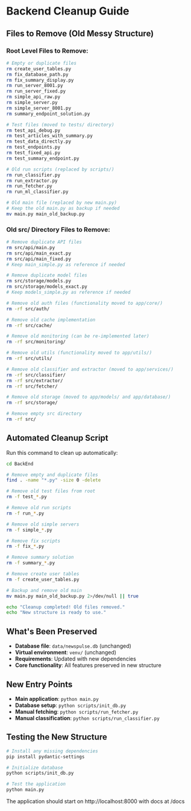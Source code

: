 # Backend Cleanup Guide

## Files to Remove (Old Messy Structure)

### Root Level Files to Remove:
```bash
# Empty or duplicate files
rm create_user_tables.py
rm fix_database_path.py
rm fix_summary_display.py
rm run_server_8001.py
rm run_server_fixed.py
rm simple_api_raw.py
rm simple_server.py
rm simple_server_8001.py
rm summary_endpoint_solution.py

# Test files (moved to tests/ directory)
rm test_api_debug.py
rm test_articles_with_summary.py
rm test_data_directly.py
rm test_endpoints.py
rm test_fixed_api.py
rm test_summary_endpoint.py

# Old run scripts (replaced by scripts/)
rm run_classifier.py
rm run_extractor.py
rm run_fetcher.py
rm run_ml_classifier.py

# Old main file (replaced by new main.py)
# Keep the old main.py as backup if needed
mv main.py main_old_backup.py
```

### Old src/ Directory Files to Remove:
```bash
# Remove duplicate API files
rm src/api/main.py
rm src/api/main_exact.py
rm src/api/main_fixed.py
# Keep main_simple.py as reference if needed

# Remove duplicate model files
rm src/storage/models.py
rm src/storage/models_exact.py
# Keep models_simple.py as reference if needed

# Remove old auth files (functionality moved to app/core/)
rm -rf src/auth/

# Remove old cache implementation
rm -rf src/cache/

# Remove old monitoring (can be re-implemented later)
rm -rf src/monitoring/

# Remove old utils (functionality moved to app/utils/)
rm -rf src/utils/

# Remove old classifier and extractor (moved to app/services/)
rm -rf src/classifier/
rm -rf src/extractor/
rm -rf src/fetcher/

# Remove old storage (moved to app/models/ and app/database/)
rm -rf src/storage/

# Remove empty src directory
rm -rf src/
```

## Automated Cleanup Script

Run this command to clean up automatically:

```bash
cd BackEnd

# Remove empty and duplicate files
find . -name "*.py" -size 0 -delete

# Remove old test files from root
rm -f test_*.py

# Remove old run scripts
rm -f run_*.py

# Remove old simple servers
rm -f simple_*.py

# Remove fix scripts
rm -f fix_*.py

# Remove summary solution
rm -f summary_*.py

# Remove create user tables
rm -f create_user_tables.py

# Backup and remove old main
mv main.py main_old_backup.py 2>/dev/null || true

echo "Cleanup completed! Old files removed."
echo "New structure is ready to use."
```

## What's Been Preserved

- **Database file**: `data/newspulse.db` (unchanged)
- **Virtual environment**: `venv/` (unchanged)
- **Requirements**: Updated with new dependencies
- **Core functionality**: All features preserved in new structure

## New Entry Points

- **Main application**: `python main.py`
- **Database setup**: `python scripts/init_db.py`
- **Manual fetching**: `python scripts/run_fetcher.py`
- **Manual classification**: `python scripts/run_classifier.py`

## Testing the New Structure

```bash
# Install any missing dependencies
pip install pydantic-settings

# Initialize database
python scripts/init_db.py

# Test the application
python main.py
```

The application should start on http://localhost:8000 with docs at /docs